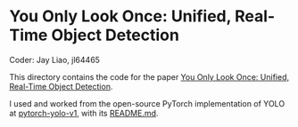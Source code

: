 # You Only Look Once: Unified, Real-Time Object Detection

Coder: Jay Liao, jl64465

This directory contains the code for the paper [You Only Look Once: Unified, Real-Time Object Detection](https://arxiv.org/abs/1506.02640).

I used and worked from the open-source PyTorch implementation of YOLO at [pytorch-yolo-v1](https://github.com/zzzheng/pytorch-yolo-v1), with its [README.md](README_yolo.md).
